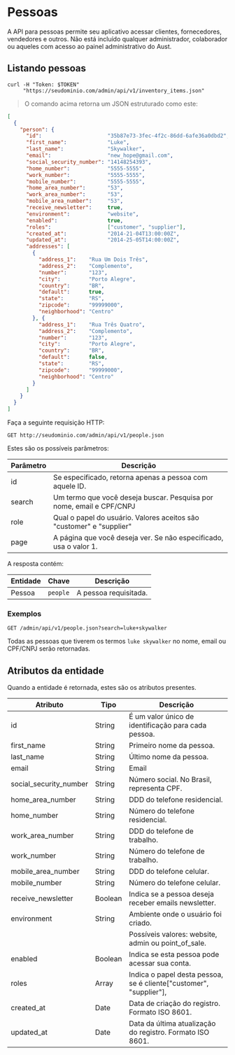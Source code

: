 # Pessoas

A API para pessoas permite seu aplicativo acessar clientes, fornecedores,
vendedores e outros. Não está incluído qualquer administrador, colaborador ou
aqueles com acesso ao painel administrativo do Aust.

## Listando pessoas

```shell
curl -H "Token: $TOKEN"
     "https://seudominio.com/admin/api/v1/inventory_items.json"
```

> O comando acima retorna um JSON estruturado como este:

```json
[
  {
    "person": {
      "id":                     "35b87e73-3fec-4f2c-86dd-6afe36a0dbd2",
      "first_name":             "Luke",
      "last_name":              "Skywalker",
      "email":                  "new_hope@gmail.com",
      "social_security_number": "14148254393",
      "home_number":            "5555-5555",
      "work_number":            "5555-5555",
      "mobile_number":          "5555-5555",
      "home_area_number":       "53",
      "work_area_number":       "53",
      "mobile_area_number":     "53",
      "receive_newsletter":     true,
      "environment":            "website",
      "enabled":                true,
      "roles":                  ["customer", "supplier"],
      "created_at":             "2014-21-04T13:00:00Z",
      "updated_at":             "2014-25-05T14:00:00Z",
      "addresses": [
        {
          "address_1":    "Rua Um Dois Três",
          "address_2":    "Complemento",
          "number":       "123",
          "city":         "Porto Alegre",
          "country":      "BR",
          "default":      true,
          "state":        "RS",
          "zipcode":      "99999000",
          "neighborhood": "Centro"
        }, {
          "address_1":    "Rua Três Quatro",
          "address_2":    "Complemento",
          "number":       "123",
          "city":         "Porto Alegre",
          "country":      "BR",
          "default":      false,
          "state":        "RS",
          "zipcode":      "99999000",
          "neighborhood": "Centro"
        }
      ]
    }
  }
]
```

Faça a seguinte requisição HTTP:

`GET http://seudominio.com/admin/api/v1/people.json`

Estes são os possíveis parâmetros:

Parâmetro | Descrição
--------- | -----------
id        | Se especificado, retorna apenas a pessoa com aquele ID.
search    | Um termo que você deseja buscar. Pesquisa por nome, email e CPF/CNPJ
role      | Qual o papel do usuário. Valores aceitos são "customer" e "supplier"
page      | A página que você deseja ver. Se não especificado, usa o valor 1.

A resposta contém:

Entidade        | Chave      | Descrição
--------------- | ---------- | ---------
Pessoa          | `people`   | A pessoa requisitada.

### Exemplos

`GET /admin/api/v1/people.json?search=luke+skywalker`

Todas as pessoas que tiverem os termos `luke skywalker` no nome, email ou CPF/CNPJ serão retornadas.

## Atributos da entidade

Quando a entidade é retornada, estes são os atributos presentes.

Atributo                 | Tipo    | Descrição
------------------------ | ------- | -----------
id                       | String  | É um valor único de identificação para cada pessoa.
first_name               | String  | Primeiro nome da pessoa.
last_name                | String  | Último nome da pessoa.
email                    | String  | Email
social_security_number   | String  | Número social. No Brasil, representa CPF.
home_area_number         | String  | DDD do telefone residencial.
home_number              | String  | Número do telefone residencial.
work_area_number         | String  | DDD do telefone de trabalho.
work_number              | String  | Número do telefone de trabalho.
mobile_area_number       | String  | DDD do telefone celular.
mobile_number            | String  | Número do telefone celular.
receive_newsletter       | Boolean | Indica se a pessoa deseja receber emails newsletter.
environment              | String  | Ambiente onde o usuário foi criado.
                         |         | Possíveis valores: website, admin ou point_of_sale.
enabled                  | Boolean | Indica se esta pessoa pode acessar sua conta.
roles                    | Array   | Indica o papel desta pessoa, se é cliente["customer", "supplier"],
created_at               | Date    | Data de criação do registro. Formato ISO 8601.
updated_at               | Date    | Data da última atualização do registro. Formato ISO 8601.
